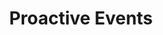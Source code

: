 ---
layout: template-item
title: Proactive Events
id: 14
description: An Alexa skill template that supports proactive event
created: 2018-12-18
youtube_id: oMcHTMZDTVQ
category: alexa
github_url: https://github.com/skilltemplates/proactive-events-api
---